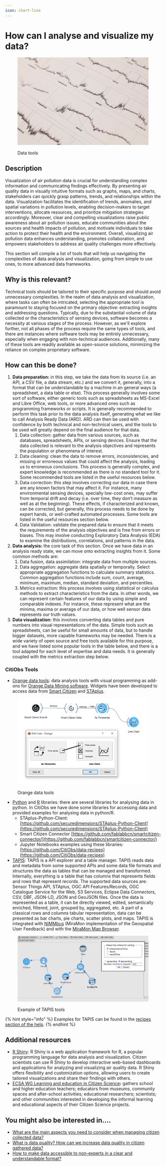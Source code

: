 ```yaml
---
icon: chart-line
---
```


# How can I analyse and visualize my data?

<figure><img src="../.gitbook/assets/24368448418_d602723a10_h.jpg" alt=""><figcaption><p>Data tools</p></figcaption></figure>

## Description

Visualization of air pollution data is crucial for understanding complex information and communicating findings effectively. By presenting air quality data in visually intuitive formats such as graphs, maps, and charts, stakeholders can quickly grasp patterns, trends, and relationships within the data. Visualization facilitates the identification of trends, anomalies, and spatial variations in pollution levels, enabling decision-makers to target interventions, allocate resources, and prioritize mitigation strategies accordingly. Moreover, clear and compelling visualizations raise public awareness about air pollution issues, educate communities about the sources and health impacts of pollution, and motivate individuals to take action to protect their health and the environment. Overall, visualizing air pollution data enhances understanding, promotes collaboration, and empowers stakeholders to address air quality challenges more effectively.

This section will compile a list of tools that will help us navigating the complexities of data analysis and visualization, going from simple to use ones, to more advanced data frameworks.

## Why is this relevant?

Technical tools should be tailored to their specific purpose and should avoid unnecessary complexities. In the realm of data analysis and visualization, where tasks can often be intricated, selecting the appropriate tool is paramount to staying focused on the primary objective: extracting insights and addressing questions. Typically, due to the substantial volume of data collected or the characteristics of sensing devices, software becomes a necessity at various stages of the process. However, as we'll explore further, not all phases of the process require the same types of tools, and there are instances where software tools may be entirely unnecessary, especially when engaging with non-technical audiences. Additionally, many of these tools are readily available as open-source solutions, minimizing the reliance on complex proprietary software.

## How can this be done?

1. **Data preparation:** in this step, we take the data from its source (i.e. an API, a CSV file, a data stream, etc.) and we convert it, generally, into a format that can be understandable by a machine in an general ways (a spreadsheet, a data table or else). This process generally involves some sort of software, either generic tools such as spreadsheets as MS-Excel and Libre Office, web tools, or more advanced ones such as programming frameworks or scripts. It is generally recommended to perform this task prior to the data analysis itself, generating what we like to call Analysis Ready Data (ARD). ARD can then be used with confidence by both technical and non-technical users, and the tools to be used will greatly depend on the final audience for that data.
   1. Data collection: gather data from various sources, such as databases, spreadsheets, APIs, or sensing devices. Ensure that the data collected is relevant to the analysis objectives and represents the population or phenomena of interest.
   2. Data cleaning: clean the data to remove errors, inconsistencies, and missing or erroneous values that could affect the analysis, leading us to erroneous conclusions. This process is generally complex, and expert knowledge is recommended as there is no standard tool for it. Some recommended tools are listed in the useful resources below.
   3. Data correction: this step involves correcting our data in case there are any known factors that may affect it. For instance, many environmental sensing devices, specially low-cost ones, may suffer from temporal drift and decay (i.e. over time, they don’t measure as well as at the beginning). These effects, if characterized and known, can be corrected, but generally, this process needs to be done by expert hands, or well-crafted automated processes. Some tools are listed in the useful resources section below.
   4. Data Validation: validate the prepared data to ensure that it meets the requirements of the analysis objectives and is free from errors or biases. This may involve conducting Exploratory Data Analysis (EDA) to examine the distributions, correlations, and patterns in the data.
2. **Data analysis:** the core task of this section. Once we have data in an analysis ready state, we can move onto extracting insights from it. Some common methods are:
   1. Data fusion, data assimilation: integrate data from multiple sources.
   2. Data aggregation: aggregate data spatially or temporally. Select appropriate aggregation functions to calculate summary statistics. Common aggregation functions include sum, count, average, minimum, maximum, median, standard deviation, and percentiles.
   3. Metrics extraction: this process involves using statistical or calculus methods to extract characteristics from the data. In other words, we can represent certain features of our data by using simple and comparable indexes. For instance, these represent what are the minima, maxima or average of our data, or how well sensor data represents our truth values.
3. **Data visualization:** this involves converting data tables and pure numbers into visual representations of the data. Simple tools such as spreadsheets, can be useful for small amounts of data, but to handle bigger datasets, more capable frameworks may be needed. There is a wide variety of open source and free tools available for this purpose, and we have listed some popular tools in the table below, and there is a tool adapted for each level of expertise and data needs. It is generally coupled with the metrics extraction step below.

### CitiObs Tools

* [Orange data tools](https://github.com/CitiObs/orange-sensors): data analysis tools with visual programming as add-ons for [Orange Data Mining software](https://orangedatamining.com/). Widgets have been developed to access data from [Smart Citizen](https://smartcitizen.me) and [STAplus](https://docs.ogc.org/is/22-022r1/22-022r1.html).

<figure><img src="../.gitbook/assets/orange-basic.png" alt=""><figcaption><p>Orange data tools</p></figcaption></figure>

* [Python](https://www.python.org/) and [R](https://www.r-project.org/) libraries: there are several libraries for analysing data in python. In CitiObs we have done some libraries for accessing data and provided examples for analysing data in python/R.&#x20;
  * STAplus-Python-Client: [https://github.com/securedimensions/STAplus-Python-Client](https://github.com/securedimensions/STAplus-Python-Client)
  * Smart Citizen Connector [https://github.com/fablabbcn/smartcitizen-connector/](https://github.com/fablabbcn/smartcitizen-connector/)
  * Jupyter Notebooks examples using these libraries: [https://github.com/CitiObs/data-recipes](https://github.com/CitiObs/data-recipes)
* [TAPIS](https://tapis.grumets.cat/): TAPIS is a API explorer and a table manager. TAPIS reads data and metadata from some supported APIs and some data file formats and structures the data as tables that can be managed and transformed. Internally, everything is a table that has columns that represents fields and rows that represent records. The supported data sources are: Sensor Things API, STAplus, OGC API Features/Records, OGC Catalogue Service for the Web, S3 Services, Eclipse Data Connectors, CSV, DBF, JSON-LD, JSON and GeoJSON files. Once the data is represented as a table, it can be directly viewed, edited, semantically enriched, filtered, joint, grouped by, aggregated, etc. A part of a classical rows and columns tabular representation, data can be presented as bar charts, pie charts, scatter plots, and maps. TAPIS is integrated with [NiMMbus](https://github.com/grumets/nimmbus) (MiraMon implementation of the Geospatial User Feedback) and with the [MiraMon Map Browser](https://github.com/grumets/MiraMonMapBrowser).

<figure><img src="../.gitbook/assets/recipe02_01_observationsSortBy.png" alt=""><figcaption><p>Example of TAPIS tools</p></figcaption></figure>

{% hint style="info" %}
Examples for TAPIS can be found in the [recipes section of the help](https://tapis.grumets.cat/help/#recipes).
{% endhint %}

## Additional resources

* [R Shiny](https://shiny.posit.co/): R Shiny is a web application framework for R, a popular programming language for data analysis and visualization. Citizen scientists can use R Shiny to develop interactive web-based dashboards and applications for analyzing and visualizing air quality data. R Shiny offers flexibility and customization options, allowing users to create tailored visualizations and share their findings with others.
* [ECSA WG Learning and education in Citizen Science](https://sites.google.com/view/citizen-science-education/home)**:** gathers school and higher education teachers; educators from museums, community spaces and after-school activities; educational researchers; scientists; and other communities interested in developing the informal learning and educational aspects of their Citizen Science projects.

## You might also be interested in….

* [What are the main aspects you need to consider when managing citizen collected data?](what-are-the-main-aspects-you-need-to-consider-when-managing-citizen-collected-data.md)
* [What is data quality? How can we increase data quality in citizen gathered data?](what-is-data-quality-how-can-we-increase-data-quality-in-citizen-gathered-data.md)
* [How to make data accessible to non-experts in a clear and understandable format?](how-to-make-data-accessible-to-non-experts-in-a-clear-and-understandable-format.md)
